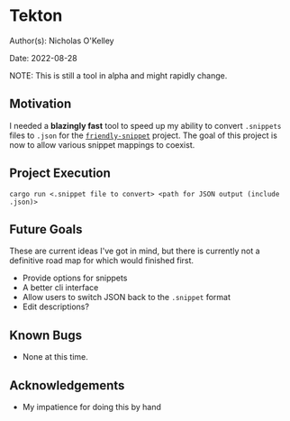 # Tekton

Author(s): Nicholas O'Kelley

Date: 2022-08-28

NOTE: This is still a tool in alpha and might rapidly change.

## Motivation

I needed a **blazingly fast** tool to speed up my ability to convert
`.snippets` files to `.json` for the
[`friendly-snippet`](https://github.com/rafamadriz/friendly-snippets) project. The goal
of this project is now to allow various snippet mappings to coexist.

## Project Execution

```
cargo run <.snippet file to convert> <path for JSON output (include .json)>

```

## Future Goals

These are current ideas I've got in mind, but there is currently not a
definitive road map for which would finished first.

- Provide options for snippets
- A better cli interface
- Allow users to switch JSON back to the `.snippet` format
- Edit descriptions?

## Known Bugs

- None at this time.

## Acknowledgements

- My impatience for doing this by hand
